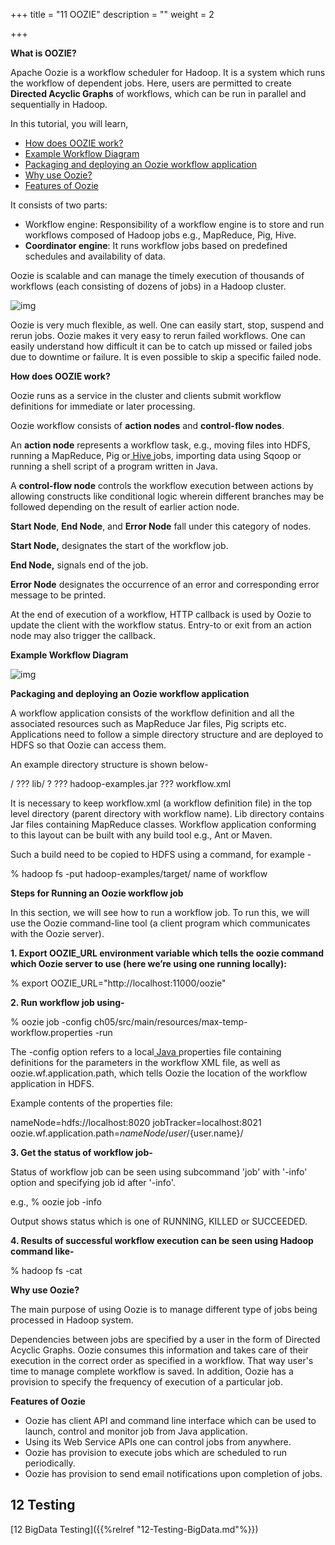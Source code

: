 +++
title = "11 OOZIE"
description = ""
weight = 2

+++

**What is OOZIE?**

Apache Oozie is a workflow scheduler for Hadoop. It is a system which runs the workflow of dependent jobs. Here, users are permitted to create **Directed Acyclic Graphs** of workflows, which can be run in parallel and sequentially in Hadoop.

In this tutorial, you will learn,

- [How does OOZIE work?](https://www.guru99.com/learn-oozie-in-5-minutes.html#1)
- [Example Workflow Diagram](https://www.guru99.com/learn-oozie-in-5-minutes.html#2)
- [Packaging and deploying an Oozie workflow application](https://www.guru99.com/learn-oozie-in-5-minutes.html#3)
- [Why use Oozie?](https://www.guru99.com/learn-oozie-in-5-minutes.html#4)
- [Features of Oozie](https://www.guru99.com/learn-oozie-in-5-minutes.html#5)

It consists of two parts:

- Workflow engine: Responsibility of a workflow engine is to store and run workflows composed of Hadoop jobs e.g., MapReduce, Pig, Hive.
- **Coordinator engine**: It runs workflow jobs based on predefined schedules and availability of data.

Oozie is scalable and can manage the timely execution of thousands of workflows (each consisting of dozens of jobs) in a Hadoop cluster.

![img](https://www.guru99.com/images/Big_Data/061114_1137_LearnOOZIEi1.jpg)

Oozie is very much flexible, as well. One can easily start, stop, suspend and rerun jobs. Oozie makes it very easy to rerun failed workflows. One can easily understand how difficult it can be to catch up missed or failed jobs due to downtime or failure. It is even possible to skip a specific failed node.

**How does OOZIE work?**

Oozie runs as a service in the cluster and clients submit workflow definitions for immediate or later processing.

Oozie workflow consists of **action nodes** and **control-flow nodes**.

An **action node** represents a workflow task, e.g., moving files into HDFS, running a MapReduce, Pig or[ Hive ](https://www.guru99.com/hive-tutorials.html)jobs, importing data using Sqoop or running a shell script of a program written in Java.

A **control-flow node** controls the workflow execution between actions by allowing constructs like conditional logic wherein different branches may be followed depending on the result of earlier action node.

**Start Node**, **End Node**, and **Error Node** fall under this category of nodes.

**Start Node,** designates the start of the workflow job.

**End Node,** signals end of the job.

**Error Node** designates the occurrence of an error and corresponding error message to be printed.

At the end of execution of a workflow, HTTP callback is used by Oozie to update the client with the workflow status. Entry-to or exit from an action node may also trigger the callback.

**Example Workflow Diagram**

![img](https://www.guru99.com/images/pimgpsh_fullsize_distr.jpg)

**Packaging and deploying an Oozie workflow application**

A workflow application consists of the workflow definition and all the associated resources such as MapReduce Jar files, Pig scripts etc. Applications need to follow a simple directory structure and are deployed to HDFS so that Oozie can access them.

An example directory structure is shown below-

<name of workflow>/</name> ??? lib/ ? ??? hadoop-examples.jar ??? workflow.xml

It is necessary to keep workflow.xml (a workflow definition file) in the top level directory (parent directory with workflow name). Lib directory contains Jar files containing MapReduce classes. Workflow application conforming to this layout can be built with any build tool e.g., Ant or Maven.

Such a build need to be copied to HDFS using a command, for example -

% hadoop fs -put hadoop-examples/target/<name of workflow dir> name of workflow

**Steps for Running an Oozie workflow job**

In this section, we will see how to run a workflow job. To run this, we will use the Oozie command-line tool (a client program which communicates with the Oozie server).

**1. Export OOZIE_URL environment variable which tells the oozie command which Oozie server to use (here we’re using one running locally):**

% export OOZIE_URL="http://localhost:11000/oozie"

**2. Run workflow job using-**

% oozie job -config ch05/src/main/resources/max-temp-workflow.properties -run 

The -config option refers to a local[ Java ](https://www.guru99.com/java-tutorial.html)properties file containing definitions for the parameters in the workflow XML file, as well as oozie.wf.application.path, which tells Oozie the location of the workflow application in HDFS.

Example contents of the properties file:

nameNode=hdfs://localhost:8020 jobTracker=localhost:8021 oozie.wf.application.path=${nameNode}/user/${user.name}/<name of workflow>

**3. Get the status of workflow job-**

Status of workflow job can be seen using subcommand 'job' with '-info' option and specifying job id after '-info'.

e.g., % oozie job -info <job id>

Output shows status which is one of RUNNING, KILLED or SUCCEEDED.

**4. Results of successful workflow execution can be seen using Hadoop command like-**

% hadoop fs -cat <location of result>

**Why use Oozie?**

The main purpose of using Oozie is to manage different type of jobs being processed in Hadoop system.

Dependencies between jobs are specified by a user in the form of Directed Acyclic Graphs. Oozie consumes this information and takes care of their execution in the correct order as specified in a workflow. That way user's time to manage complete workflow is saved. In addition, Oozie has a provision to specify the frequency of execution of a particular job.

**Features of Oozie**

- Oozie has client API and command line interface which can be used to launch, control and monitor job from Java application.
- Using its Web Service APIs one can control jobs from anywhere.
- Oozie has provision to execute jobs which are scheduled to run periodically.
- Oozie has provision to send email notifications upon completion of jobs.



## 12 Testing

[12 BigData Testing]({{%relref "12-Testing-BigData.md"%}})

